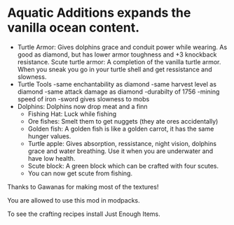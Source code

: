 
# Aquatic Additions expands the vanilla ocean content.

- Turtle Armor: Gives dolphins grace and conduit power while wearing. As good as diamond, but has lower armor toughness and +3 knockback resistance.
        Scute turtle armor: A completion of the vanilla turtle armor. When you sneak you go in your turtle shell and get ressistance and slowness.
- Turtle Tools
  -same enchantability as diamond  -same harvest level as diamond     -same attack damage as diamond     -durabilty of 1756     -mining speed of iron -sword gives slowness to mobs
- Dolphins: Dolphins now drop meat and a finn
    - Fishing Hat: Luck while fishing
    - Ore fishes: Smelt them to get nuggets (they ate ores accidentally)
    - Golden fish: A golden fish is like a golden carrot, it has the same hunger values.
    - Turtle apple: Gives absorption, ressistance, night vision, dolphins grace and water breathing. Use it when you are underwater and have low health.
    - Scute block: A green block which can be crafted with four scutes.
    - You can now get scute from fishing.

 

Thanks to Gawanas for making most of the textures!

 

You are allowed to use this mod in modpacks.

 

To see the crafting recipes install Just Enough Items.

